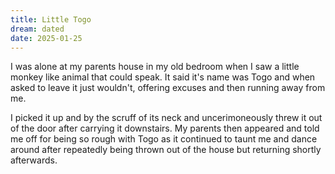 ```yaml
---
title: Little Togo
dream: dated
date: 2025-01-25
---
```


I was alone at my parents house in my old bedroom when I saw a little monkey like animal that could speak. It said it's name was Togo and when asked to leave it just wouldn't, offering excuses and then running away from me.

I picked it up and by the scruff of its neck and uncerimoneously threw it out of the door after carrying it downstairs. My parents then appeared and told me off for being so rough with Togo as it continued to taunt me and dance around after repeatedly being thrown out of the house but returning shortly afterwards.